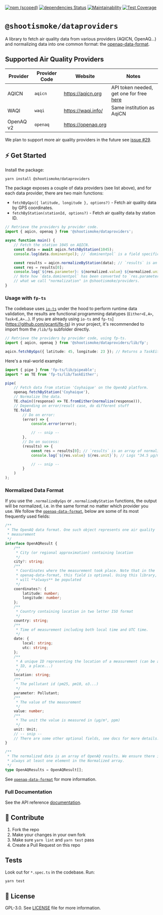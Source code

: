 [![npm (scoped)](https://img.shields.io/npm/v/@shootismoke/dataproviders.svg)](https://www.npmjs.com/package/@shootismoke/dataproviders)
[![dependencies Status](https://david-dm.org/shootismoke/common/status.svg?path=packages/dataproviders)](https://david-dm.org/shootismoke/common?path=packages/dataproviders)
[![Maintainability](https://api.codeclimate.com/v1/badges/2d517984b9b528fcd3cd/maintainability)](https://codeclimate.com/github/shootismoke/common/maintainability)
[![Test Coverage](https://api.codeclimate.com/v1/badges/2d517984b9b528fcd3cd/test_coverage)](https://codeclimate.com/github/shootismoke/common/test_coverage)

# `@shootismoke/dataproviders`

A library to fetch air quality data from various providers (AQICN, OpenAQ...) and normalizing data into one common format: the [openaq-data-format](#normalized-data-format).

## Supported Air Quality Providers

| Provider  | Provider Code | Website            | Notes                                                                            |
| --------- | ------------- | ------------------ | -------------------------------------------------------------------------------- |
| AQICN     | `aqicn`       | https://aqicn.org  | API token needed, get one for free [here](https://aqicn.org/data-platform/token) |
| WAQI      | `waqi`        | https://waqi.info/ | Same institution as AqiCN                                                        |
| OpenAQ v2 | `openaq`      | https://openaq.org |                                                                                  |

We plan to support more air quality providers in the future see [issue #29](https://github.com/shootismoke/common/issues/29).

## ⚡ Get Started

Install the package:

```bash
yarn install @shootismoke/dataproviders
```

The package exposes a couple of data providers (see list above), and for each data provider, there are two main functions:

-   `fetchByGps({ latitude, longitude }, options?)` - Fetch air quality data by GPS coordinates.
-   `fetchByStation(stationId, options?)` - Fetch air quality data by station ID.

```typescript
// Retrieve the providers by provider code.
import { aqicn, openaq } from '@shootismoke/dataproviders';

async function main() {
	// Fetch the station 1045 on AQICN.
	const data = await aqicn.fetchByStation(1045);
	console.log(data.dominentpol); // `dominentpol` is a field specific to AQICN. This logs "pm25".

	const results = aqicn.normalizeByStation(data); // `results` is an array of normalized OpenAQResults.
	const res = results[0];
	console.log(`${res.parameter}: ${normalized.value} ${normalized.unit}`); // Logs "pm25: 34.5 µg/m³".
	// Note how `data.dominentpol` has been converted to `res.parameter`: this is
	// what we call "normalization" in @shootismoke/providers.
}
```

### Usage with `fp-ts`

The codebase uses [`io-ts`](https://github.com/gcanti/io-ts) under the hood to perform runtime data validation, the results are functional programming datatypes (`Either<E,A>`, `Task<E,A>`...). If you are already using `io-ts` and `fp-ts`](https://github.com/gcanti/fp-ts) in your project, it's recommended to import from the `/lib/fp` subfolder directly.

```typescript
// Retrieve the providers by provider code, using fp-ts.
import { aqicn, openaq } from '@shootismoke/dataproviders/lib/fp';

aqicn.fetchByGps({ latitude: 45, longitude: 23 }); // Returns a TaskEither<Error, AqicnData>
```

Here's a real-world example:

```typescript
import { pipe } from 'fp-ts/lib/pipeable';
import * as TE from 'fp-ts/lib/TaskEither';

pipe(
	// Fetch data from station 'Coyhaique' on the OpenAQ platform.
	openaq.fetchByStation('Coyhaique'),
	// Normalize the data.
	TE.chain((response) => TE.fromEither(normalize(response))),
	// Depending on error/result case, do different stuff
	TE.fold(
		// Do on error:
		(error) => {
			console.error(error);

			// -- snip --
		},
		// Do on success:
		(results) => {
			const res = results[0]; // `results` is an array of normalized OpenAQ objects
			console.log(`${res.value} ${res.unit}`); // Logs "34.5 µg/m³"

			// -- snip --
		}
	)
);
```

### Normalized Data Format

If you use the `.normalizeByGps` or `.normalizeByStation` functions, the output will be normalized, i.e. in the same format no matter which provider you use. We follow the [`openaq-data-format`](https://github.com/openaq/openaq-data-format), below are some of its most frequently used fields:

```typescript
/**
 * The OpenAQ data format. One such object represents one air quality
 * measurement
 */
interface OpenAQResult {
	/**
	 * City (or regional approximation) containing location
	 */
	city?: string;
	/**
	 * Coordinates where the measurement took place. Note that in the
	 * openaq-data-format, this field is optional. Using this library, this field
	 * will **always** be populated
	 */
	coordinates?: {
		latitude: number;
		longitude: number;
	};
	/**
	 * Country containing location in two letter ISO format
	 */
	country: string;
	/**
	 * Time of measurement including both local time and UTC time.
	 */
	date: {
		local: string;
		utc: string;
	};
	/**
	 * A unique ID representing the location of a measurement (can be a station
	 * ID, a place...)
	 */
	location: string;
	/**
	 * The pollutant id (pm25, pm10, o3...)
	 */
	parameter: Pollutant;
	/**
	 * The value of the measurement
	 */
	value: number;
	/**
	 * The unit the value is measured in (µg/m³, ppm)
	 */
	unit: Unit;
	// -- snip --
	// There are some other optional fields, see docs for more details.
}

/**
 * The normalized data is an array of OpenAQ results. We ensure there is
 * always at least one element in the Normalized array.
 */
type OpenAQResults = OpenAQResult[];
```

See [`openaq-data-format`](https://github.com/openaq/openaq-data-format) for more information.

### Full Documentation

See the API reference [documentation](./docs/globals.md).

## :raising_hand: Contribute

1. Fork the repo
2. Make your changes in your own fork
3. Make sure `yarn lint` and `yarn test` pass
4. Create a Pull Request on this repo

## Tests

Look out for `*.spec.ts` in the codebase. Run:

```bash
yarn test
```

## :newspaper: License

GPL-3.0. See [LICENSE](./LICENSE) file for more information.
